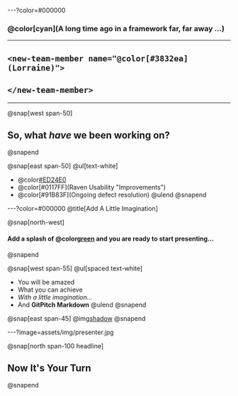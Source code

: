 ---?color=#000000

### @color[cyan](**A long time ago in a framework far, far away ...**)

---

## `<new-team-member name="@color[#3832ea](Lorraine)">`
## `</new-team-member>`

---
@snap[west span-50]
## So, what _have_ we been working on?
@snapend

@snap[east span-50]
@ul[text-white]
- @color[#ED24E0](Localisation)
- @color[#0117FF](Raven Usability "Improvements")
- @color[#91B83F](Ongoing defect resolution)
@ulend
@snapend

---?color=#000000
@title[Add A Little Imagination]

@snap[north-west]
#### Add a splash of @color[green](**color**) and you are ready to start presenting...
@snapend

@snap[west span-55]
@ul[spaced text-white]
- You will be amazed
- What you can achieve
- *With a little imagination...*
- And **GitPitch Markdown**
@ulend
@snapend

@snap[east span-45]
@img[shadow](assets/img/conference.png)
@snapend

---?image=assets/img/presenter.jpg

@snap[north span-100 headline]
## Now It's Your Turn
@snapend



